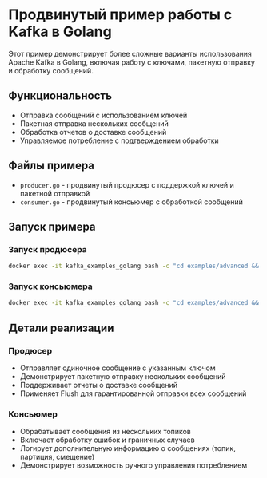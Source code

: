 # Продвинутый пример работы с Kafka в Golang

Этот пример демонстрирует более сложные варианты использования Apache Kafka в Golang, включая работу с ключами, пакетную отправку и обработку сообщений.

## Функциональность

- Отправка сообщений с использованием ключей
- Пакетная отправка нескольких сообщений
- Обработка отчетов о доставке сообщений
- Управляемое потребление с подтверждением обработки

## Файлы примера

- `producer.go` - продвинутый продюсер с поддержкой ключей и пакетной отправкой
- `consumer.go` - продвинутый консьюмер с обработкой сообщений

## Запуск примера

### Запуск продюсера
```bash
docker exec -it kafka_examples_golang bash -c "cd examples/advanced && go run producer.go"
```

### Запуск консьюмера
```bash
docker exec -it kafka_examples_golang bash -c "cd examples/advanced && go run consumer.go"
```

## Детали реализации

### Продюсер
- Отправляет одиночное сообщение с указанным ключом
- Демонстрирует пакетную отправку нескольких сообщений
- Поддерживает отчеты о доставке сообщений
- Применяет Flush для гарантированной отправки всех сообщений

### Консьюмер
- Обрабатывает сообщения из нескольких топиков
- Включает обработку ошибок и граничных случаев
- Логирует дополнительную информацию о сообщениях (топик, партиция, смещение)
- Демонстрирует возможность ручного управления потреблением